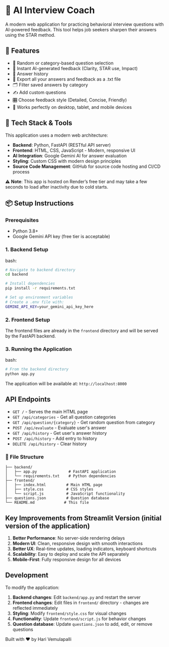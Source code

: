 # 🎤 AI Interview Coach

A modern web application for practicing behavioral interview questions with AI-powered feedback. This tool helps job seekers sharpen their answers using the STAR method.

## 🚀 Features

- 🎲 Random or category-based question selection
- 📝 Instant AI-generated feedback (Clarity, STAR use, Impact)
- 📜 Answer history
- 💾 Export all your answers and feedback as a .txt file
- 🗂️ Filter saved answers by category
- ✍️ Add custom questions
- 🎛️ Choose feedback style (Detailed, Concise, Friendly)
- 📱 Works perfectly on desktop, tablet, and mobile devices

## 🧰 Tech Stack & Tools

This application uses a modern web architecture:

- **Backend**: Python, FastAPI (RESTful API server)
- **Frontend**: HTML, CSS, JavaScript - Modern, responsive UI
- **AI Integration**: Google Gemini AI for answer evaluation
- **Styling**: Custom CSS with modern design principles
- **Source Code Management**: GitHub for source code hosting and CI/CD process

⚠️ **Note**: This app is hosted on Render’s free tier and may take a few seconds to load after inactivity due to cold starts.

## 📦 Setup Instructions

### Prerequisites

- Python 3.8+
- Google Gemini API key (free tier is acceptable)

### 1. Backend Setup
bash:
``` bash
# Navigate to backend directory
cd backend

# Install dependencies
pip install -r requirements.txt

# Set up environment variables
# Create a .env file with:
GEMINI_API_KEY=your_gemini_api_key_here
```

### 2. Frontend Setup

The frontend files are already in the `frontend` directory and will be served by the FastAPI backend.

### 3. Running the Application
bash:
```bash
# From the backend directory
python app.py
```

The application will be available at: `http://localhost:8000`

## API Endpoints

- `GET /` - Serves the main HTML page
- `GET /api/categories` - Get all question categories
- `GET /api/question/{category}` - Get random question from category
- `POST /api/evaluate` - Evaluate user's answer
- `GET /api/history` - Get user's answer history
- `POST /api/history` - Add entry to history
- `DELETE /api/history` - Clear history

### 📁 File Structure

```
├── backend/
│   ├── app.py              # FastAPI application
│   └── requirements.txt    # Python dependencies
├── frontend/
│   ├── index.html         # Main HTML page
│   ├── style.css          # CSS styles
│   └── script.js          # JavaScript functionality
├── questions.json         # Question database
└── README.md             # This file
```

## Key Improvements from Streamlit Version (initial version of the application)

1. **Better Performance**: No server-side rendering delays
2. **Modern UI**: Clean, responsive design with smooth interactions
3. **Better UX**: Real-time updates, loading indicators, keyboard shortcuts
4. **Scalability**: Easy to deploy and scale the API separately
5. **Mobile-First**: Fully responsive design for all devices

## Development

To modify the application:

1. **Backend changes**: Edit `backend/app.py` and restart the server
2. **Frontend changes**: Edit files in `frontend/` directory - changes are reflected immediately
3. **Styling**: Modify `frontend/style.css` for visual changes
4. **Functionality**: Update `frontend/script.js` for behavior changes
5. **Question database**: Update `questions.json` to add, edit, or remove questions

Built with ❤️ by Hari Vemulapalli
